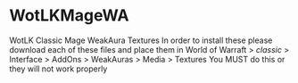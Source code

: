 # WotLKMageWA
WotLK Classic Mage WeakAura Textures
In order to install these please download each of these files and place them in World of Warraft > _classic_ > Interface > AddOns > WeakAuras > Media > Textures
You MUST do this or they will not work properly
